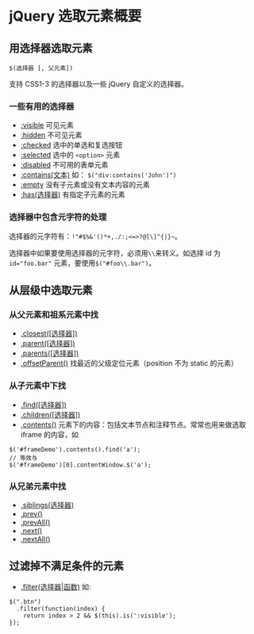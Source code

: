 # jQuery 选取元素概要
## 用选择器选取元素
```
$(选择器 [, 父元素])
```

支持 CSS1-3 的选择器以及一些 jQuery 自定义的选择器。

### 一些有用的选择器
* [:visible](https://api.jquery.com/visible-selector/) 可见元素
* [:hidden](https://api.jquery.com/hidden-selector/) 不可见元素
* [:checked](https://api.jquery.com/checked-selector/) 选中的单选和复选按钮
* [:selected](https://api.jquery.com/selected-selector) 选中的 `<option>` 元素
* [:disabled](https://api.jquery.com/disabled-selector) 不可用的表单元素
* [:contains(文本)](https://api.jquery.com/contains-selector) 如： `$("div:contains('John')")`
* [:empty](https://api.jquery.com/empty-selector/) 没有子元素或没有文本内容的元素
* [:has(选择器)](https://api.jquery.com/has-selector/) 有指定子元素的元素

### 选择器中包含元字符的处理
选择器的元字符有：`!"#$%&'()*+,./:;<=>?@[\]^{|}~`。

选择器中如果要使用选择器的元字符，必须用`\\`来转义。如选择 id 为 `id="foo.bar"` 元素，要使用`$("#foo\\.bar")`。

## 从层级中选取元素
### 从父元素和祖系元素中找
* [.closest([选择器])](https://api.jquery.com/closest)
* [.parent([选择器])](https://api.jquery.com/parent)
* [.parents([选择器])](https://api.jquery.com/parents)
* [.offsetParent()](https://api.jquery.com/offsetParent) 找最近的父级定位元素（position 不为 static 的元素）

### 从子元素中下找
* [.find([选择器])](https://api.jquery.com/find/)
* [.children([选择器])](https://api.jquery.com/children/)
* [.contents()](https://api.jquery.com/contents/) 元素下的内容：包括文本节点和注释节点。常常也用来做选取 iframe 的内容，如
```
$('#frameDemo').contents().find('a');
// 等效与
$('#frameDemo')[0].contentWindow.$('a');

```

### 从兄弟元素中找
* [.siblings(选择器)](https://api.jquery.com/siblings/)
* [.prev()](https://api.jquery.com/prev)
* [.prevAll()](https://api.jquery.com/prevAll)
* [.next()](https://api.jquery.com/next)
* [.nextAll()](https://api.jquery.com/nextAll)


## 过滤掉不满足条件的元素
* [.filter(选择器|函数)](https://api.jquery.com/filter) 如:
```
$(".btn")
  .filter(function(index) {
    return index > 2 && $(this).is(':visible');
});
```

